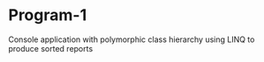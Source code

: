 # Program-1
Console application with polymorphic class hierarchy using LINQ to produce sorted reports
